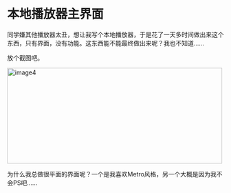# 本地播放器主界面

同学嫌其他播放器太丑，想让我写个本地播放器，于是花了一天多时间做出来这个东西，只有界面，没有功能。这东西能不能最终做出来呢？我也不知道……

放个截图吧。

[<img style="background-image: none; border-bottom: 0px; border-left: 0px; padding-left: 0px; padding-right: 0px; display: inline; border-top: 0px; border-right: 0px; padding-top: 0px" title="image4" border="0" alt="image4" src="/attachment/upblog/images/4649b66f4ab1_13A29/image4_thumb.jpg" width="500" height="222" />](/attachment/upblog/images/4649b66f4ab1_13A29/image4.jpg)

为什么我总做很平面的界面呢？一个是我喜欢Metro风格，另一个大概是因为我不会PS吧……
